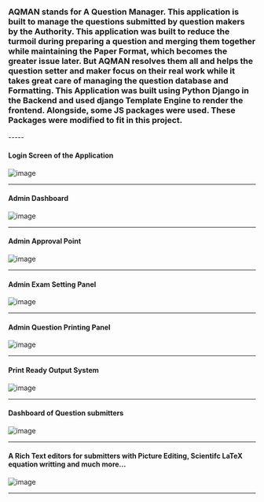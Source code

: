 <h3>AQMAN stands for A Question Manager. This application is built to manage the questions submitted by question makers by the Authority. This application was built to reduce the turmoil during preparing a question and merging them together while maintaining the Paper Format, which becomes the greater issue later. But AQMAN resolves them all and helps the question setter and maker focus on their real work while it takes great care of managing the question database and Formatting. This Application was built using Python Django in the Backend and used django Template Engine to render the frontend. Alongside, some JS packages were used. These Packages were modified to fit in this project.
</h3>
-----

<h4>Login Screen of the Application</h4>

![image](https://github.com/user-attachments/assets/d52c1510-282c-4c88-b078-dd58a7f677c5)

-----

<h4>Admin Dashboard </h4> 

![image](https://github.com/user-attachments/assets/298e79a1-b90a-4b8d-ab8d-707581e28f36)

-----

<h4>Admin Approval Point</h4>

![image](https://github.com/user-attachments/assets/c73e30d7-353c-4686-9119-420ccef1310f)

-----

<h4>Admin Exam Setting Panel</h4>

![image](https://github.com/user-attachments/assets/c8a50647-498e-46ca-92c4-d4cd7f5a0aaf)

-----

<h4>Admin Question Printing Panel</h4>

![image](https://github.com/user-attachments/assets/35b0f65a-f9a0-43cc-8950-a36f7e516291)

-----

<h4>Print Ready Output System</h4>

![image](https://github.com/user-attachments/assets/6c6fb304-6b55-4abb-a683-b03fd7b6c4b3)

-----

<h4>Dashboard of Question submitters</h4>

![image](https://github.com/user-attachments/assets/4eb5b988-ae0a-4230-910c-74acd03e0b4a)


-----

<h4>A Rich Text editors for submitters with Picture Editing, Scientifc LaTeX equation writting and much more...</h4>

![image](https://github.com/user-attachments/assets/f2106201-edfa-4c91-bf72-1af4a8580f92)

-----

